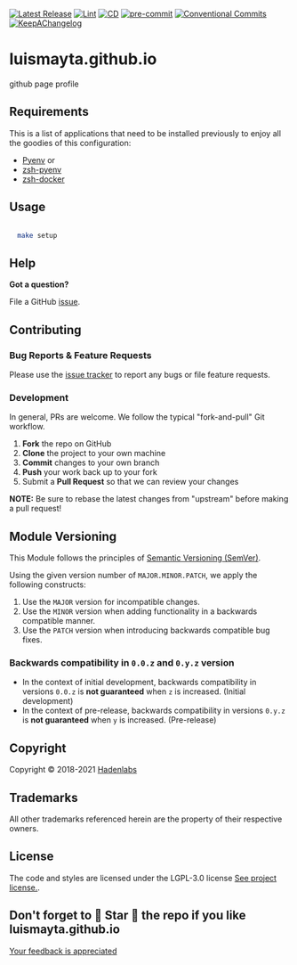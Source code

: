 <!--


  ** DO NOT EDIT THIS FILE
  **
  ** 1) Make all changes to `README.yaml`
  ** 2) Run`make readme` to rebuild this file.
  **
  ** (We maintain HUNDREDS of open source projects. This is how we maintain our sanity.)
  **


  -->

 



 <!-- Space: LUISMAYTA.GITHUB.IO --> 

 <!-- Title: readme --> 



 [![Latest Release](https://img.shields.io/github/release/luismayta/luismayta.github.io)](https://github.com/luismayta/luismayta.github.io/releases) [![Lint](https://img.shields.io/github/workflow/status/luismayta/luismayta.github.io/lint-code)](https://github.com/luismayta/luismayta.github.io/actions?workflow=lint-code) [![CD](https://github.com/luismayta/luismayta.github.io/actions/workflows/cd.yml/badge.svg?branch=develop)](https://github.com/luismayta/luismayta.github.io/actions?workflow=cd) [![pre-commit](https://img.shields.io/badge/pre--commit-enabled-brightgreen?logo=pre-commit&logoColor=white)](https://github.com/pre-commit/pre-commit) [![Conventional Commits](https://img.shields.io/badge/Conventional%20Commits-1.0.0-yellow)](https://conventionalcommits.org) [![KeepAChangelog](https://img.shields.io/badge/Keep%20A%20Changelog-1.0.0-%23E05735)](https://keepachangelog.com)

# luismayta.github.io

 github page profile 












## Requirements


This is a list of applications that need to be installed previously to enjoy all the goodies of this configuration:

- [Pyenv](https://github.com/pyenv/pyenv)
or
- [zsh-pyenv](https://github.com/luismayta/zsh-pyenv)
- [zsh-docker](https://github.com/luismayta/zsh-docker)






## Usage

```bash

  make setup

```












## Help

**Got a question?**

File a GitHub [issue](https://github.com/luismayta/luismayta.github.io/issues).

## Contributing

### Bug Reports & Feature Requests

Please use the [issue tracker](https://github.com/luismayta/luismayta.github.io/issues) to report any bugs or file feature requests.

### Development

In general, PRs are welcome. We follow the typical "fork-and-pull" Git workflow.

1.  **Fork** the repo on GitHub
2.  **Clone** the project to your own machine
3.  **Commit** changes to your own branch
4.  **Push** your work back up to your fork
5.  Submit a **Pull Request** so that we can review your changes

**NOTE:** Be sure to rebase the latest changes from "upstream" before making a pull request!

## Module Versioning

This Module follows the principles of [Semantic Versioning (SemVer)](https://semver.org/).

Using the given version number of `MAJOR.MINOR.PATCH`, we apply the following constructs:

1. Use the `MAJOR` version for incompatible changes.
1. Use the `MINOR` version when adding functionality in a backwards compatible manner.
1. Use the `PATCH` version when introducing backwards compatible bug fixes.

### Backwards compatibility in `0.0.z` and `0.y.z` version

- In the context of initial development, backwards compatibility in versions `0.0.z` is **not guaranteed** when `z` is
  increased. (Initial development)
- In the context of pre-release, backwards compatibility in versions `0.y.z` is **not guaranteed** when `y` is
  increased. (Pre-release)




## Copyright

Copyright © 2018-2021 [Hadenlabs](https://hadenlabs.com)



## Trademarks

All other trademarks referenced herein are the property of their respective owners.






## License

The code and styles are licensed under the LGPL-3.0 license [See project license.](LICENSE).



## Don't forget to 🌟 Star 🌟 the repo if you like luismayta.github.io

[Your feedback is appreciated](https://github.com/luismayta/luismayta.github.io/issues)
